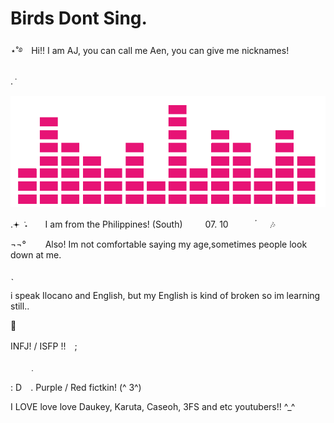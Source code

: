 # Birds Dont Sing.
⋆˚࿔　Hi!! I am AJ, you can call me Aen, you can give me nicknames! 

. ݁　　

![image alt](7a98413dbf3b22a08914cb78f4064a36.gif) 

.𖥔 ݁ ˖　　I am from the Philippines! (South)  　　 07. 10　　　 ๋ ㅤ 🎶　　　

¬¬°⠀⠀⠀Also! Im not comfortable saying my age,sometimes people look down at me.

ˎ　　

i speak Ilocano and English, but my English is kind of broken so im learning still..

 🎵

INFJ! / ISFP !!　;　

　　﹒　　

: D⠀ . Purple / Red fictkin! (^ 3^) 

I LOVE love love Daukey, Karuta, Caseoh, 3FS and etc youtubers!! ^_^
